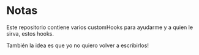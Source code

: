 # Notas

Este repositorio contiene varios customHooks para ayudarme
y a quien le sirva, estos hooks.

También la idea es que yo no quiero volver a escribirlos!